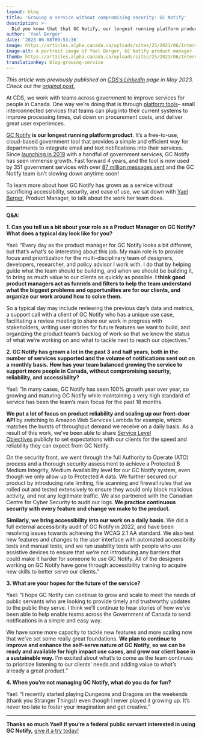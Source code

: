 ```yaml
---
layout: blog
title: 'Growing a service without compromising security: GC Notify'
description: >-
  Did you know that that GC Notify, our longest running platform product, is now being used by over 350 government services? Yael Berger (Product Manager) shares more on the growth of the product.
author: 'Yael Berger'
date: '2023-06-08T09:53:36'
image: https://articles.alpha.canada.ca/uploads/sites/25/2023/06/InterviewYael_1200X628_FIP_Blog_Post_EN.png
image-alt: A portrait image of Yael Berger, GC Notify product manager
thumb: https://articles.alpha.canada.ca/uploads/sites/25/2023/06/InterviewYael_1200X628_FIP_Blog_Post_EN.png
translationKey: blog-growing-service
---
```


<p><em>This article was previously published on <a href="https://www.linkedin.com/company/cds-snc/">CDS&#8217;s LinkedIn</a> page in May 2023. Check out the <a href="https://www.linkedin.com/pulse/growing-service-without-compromising-security-gc-notify-cds-snc%3FtrackingId=kpzRR5%252FF8vczsUsctiiRgQ%253D%253D/?trackingId=kpzRR5%2FF8vczsUsctiiRgQ%3D%3D">original post.</a></em></p>


<!-- PRODUCT SUITE - need to replace -->
<p>At CDS, we work with teams across government to improve services for people in Canada. One way we’re doing that is through&nbsp;<a href="https://digital.canada.ca/product-suite/">platform tools</a>– small interconnected services that teams can plug into their current systems to improve processing times, cut down on procurement costs, and deliver great user experiences.<strong>&nbsp;</strong></p>



<p><a href="https://notification.canada.ca/?utm_source=EN_May2023_NotifyLinkedIn&amp;utm_medium=LinkedIn+&amp;utm_campaign=EN_May2023_NotifyLinkedIn&amp;utm_id=CDS_Interviews">GC Notify</a>&nbsp;<strong>is our longest running platform product</strong>. It’s a free-to-use, cloud-based government tool that provides a simple and efficient way for departments to integrate email and text notifications into their services. Since&nbsp;<a href="https://digital.canada.ca/2019/11/26/introducing-notify/">launching in 2019</a>&nbsp;with a handful of government services, GC Notify has seen immense growth. Fast forward 4 years, and the tool is now used by 351 government services with over&nbsp;<a href="https://notification.canada.ca/activity">87 million messages sent</a>&nbsp;and the GC Notify team isn’t slowing down anytime soon!</p>



<p>To learn more about how GC Notify has grown as a service without sacrificing accessibility, security, and ease of use, we sat down with&nbsp;<a href="https://www.linkedin.com/in/yael-berger-5791a455?miniProfileUrn=urn%3Ali%3Afs_miniProfile%3AACoAAAuYpC0B7UuaLNuQ_wDIgFLmzcpvwsJokwk">Yael Berger</a>, Product Manager, to talk about the work her team does.&nbsp;</p>



<hr class="wp-block-separator has-alpha-channel-opacity" />



<p><strong>Q&amp;A:</strong></p>



<p><strong>1. Can you tell us a bit about your role as a Product Manager on GC Notify? What does a typical day look like for you?</strong></p>



<p>Yael: &#8220;Every day as the product manager for GC Notify looks a bit different, but that’s what’s so interesting about this job. My main role is to provide focus and prioritization for the multi-disciplinary team of designers, developers, researcher, and policy advisor I work with. I do that by helping guide what the team should be building, and when we should be building it, to bring as much value to our clients as quickly as possible.<strong>&nbsp;I think good product managers act as funnels and filters to help the team understand what the biggest problems and opportunities are for our clients, and organize our work around how to solve them.</strong>&nbsp;</p>



<p>So a typical day may include reviewing the previous day’s data and metrics, a support call with a client of GC Notify who has a unique use case, facilitating a review meeting to share our work in progress with stakeholders, writing user stories for future features we want to build, and organizing the product team’s backlog of work so that we know the status of what we’re working on and what to tackle next to reach our objectives.&#8221;&nbsp;</p>



<p><strong>2. GC Notify has grown a lot in the past 3 and half years, both in the number of services supported and the volume of notifications sent out on a monthly basis. How has your team balanced growing the service to support more people in Canada, without compromising security, reliability, and accessibility?</strong></p>



<p>Yael: &#8220;In many cases, GC Notify has seen 100% growth year over year, so growing and maturing GC Notify while maintaining a very high standard of service has been the team’s main focus for the past 18 months.&nbsp;</p>



<p><strong>We put a lot of focus on product reliability and scaling up our front-door API&nbsp;</strong>by switching to Amazon Web Services Lambda for example, which matches the bursts of throughput demand we receive on a daily basis. As a result of this work, we’ve been able to share&nbsp;<a href="https://notification.canada.ca/service-level-objectives">Service Level Objectives</a>&nbsp;publicly to set expectations with our clients for the speed and reliability they can expect from GC Notify.&nbsp;</p>



<p>On the security front, we went through the full Authority to Operate (ATO) process and a thorough security assessment to achieve a Protected B Medium Integrity, Medium Availability level for our GC Notify system, even though we only allow up to Protected A data. We further secured our product by introducing rate limiting, file scanning and firewall rules that we rolled out and tested extensively to ensure they would only block malicious activity, and not any legitimate traffic. We also partnered with the Canadian Centre for Cyber Security to audit our logs.&nbsp;<strong>We practice continuous security with every feature and change we make to the product.</strong>&nbsp;</p>



<p><strong>Similarly, we bring accessibility into our work on a daily basis.</strong>&nbsp;We did a full external accessibility audit of GC Notify in 2022, and have been resolving issues towards achieving the WCAG 2.1 AA standard. We also test new features and changes to the user interface with automated accessibility tests and manual tests, and we run usability tests with people who use assistive devices to ensure that we’re not introducing any barriers that could make it harder for someone to use GC Notify. All of the designers working on GC Notify have gone through accessibility training to acquire new skills to better serve our clients.&#8221; &nbsp;</p>



<p><strong>3. What are your hopes for the future of the service?</strong></p>



<p>Yael: &#8220;I hope GC Notify can continue to grow and scale to meet the needs of public servants who are looking to provide timely and trustworthy updates to the public they serve. I think we’ll continue to hear stories of how we’ve been able to help enable teams across the Government of Canada to send notifications in a simple and easy way.&nbsp;</p>



<p>We have some more capacity to tackle new features and more scaling now that we’ve set some really great foundations.&nbsp;<strong>We plan to continue to improve and enhance the self-serve nature of GC Notify, so we can be ready and available for high impact use cases, and grow our client base in a sustainable way.</strong>&nbsp;I’m excited about what’s to come as the team continues to prioritize listening to our clients’ needs and adding value to what’s already a great product.&#8221;</p>



<p><strong>4. When you’re not managing GC Notify, what do you do for fun?</strong></p>



<p>Yael: &#8220;I recently started playing Dungeons and Dragons on the weekends (thank you Stranger Things!) even though I never played it growing up. It’s never too late to foster your imagination and get creative.&#8221;&nbsp;</p>



<hr class="wp-block-separator has-alpha-channel-opacity" />



<p><strong>Thanks so much Yael! If you&#8217;re a federal public servant interested in using GC Notify,</strong>&nbsp;<a href="https://notification.canada.ca/?utm_source=EN_May2023_NotifyLinkedIn&amp;utm_medium=LinkedIn+&amp;utm_campaign=EN_May2023_NotifyLinkedIn&amp;utm_id=CDS_Interviews">give it a try today!</a></p>


